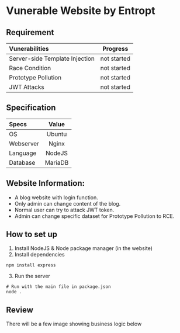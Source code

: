 # Vunerable Website by Entropt

## Requirement
| Vunerabilities | Progress |
| :--- | :---:| 
| Server-side Template Injection | not started |
| Race Condition | not started |
| Prototype Pollution | not started |
| JWT Attacks | not started|

## Specification
| Specs| Value |
| :--- | :---: |
| OS | Ubuntu |
| Webserver | Nginx |
| Language | NodeJS |
| Database | MariaDB |

## Website Information:
- A blog website with login function.
- Only admin can change content of the blog.
- Normal user can try to attack JWT token.
- Admin can change specific dataset for Prototype Pollution to RCE.

## How to set up

1. Install NodeJS & Node package manager (in the website)
2. Install dependencies
```
npm install express
```
3. Run the server
```
# Run with the main file in package.json
node .
```

## Review
There will be a few image showing business logic below